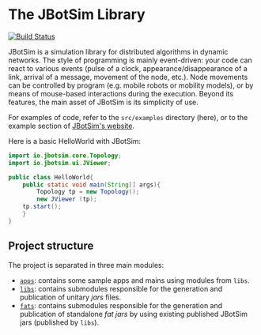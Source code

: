 # The JBotSim Library

[![Build Status](https://travis-ci.org/acasteigts/JBotSim.svg?branch=master)](https://travis-ci.org/acasteigts/JBotSim)

JBotSim is a simulation library for distributed algorithms in dynamic
networks. The style of programming is mainly event-driven: your code
can react to various events (pulse of a clock,
appearance/disappearance of a link, arrival of a message, movement of
the node, etc.). Node movements can be controlled by program (e.g.
mobile robots or mobility models), or by means of mouse-based
interactions during the execution. Beyond its features, the main asset
of JBotSim is its simplicity of use.

For examples of code, refer to the `src/examples` directory (here), or to the example section of [JBotSim's website](http://jbotsim.io).

Here is a basic HelloWorld with JBotSim:

```java
import io.jbotsim.core.Topology;
import io.jbotsim.ui.JViewer;

public class HelloWorld{
    public static void main(String[] args){
        Topology tp = new Topology();
        new JViewer (tp);
	tp.start();
    }
}
```

## Project structure
The project is separated in three main modules:
* [`apps`](./apps/README.md): contains some sample apps and mains using modules from `libs`. 
* [`libs`](./libs/README.md): contains submodules responsible for the generation and publication of unitary *jars* files.
* [`fats`](./fats/README.md): contains submodules responsible for the generation and publication of standalone *fat jars* by using existing 
published JBotSim jars (published by `libs`).
 